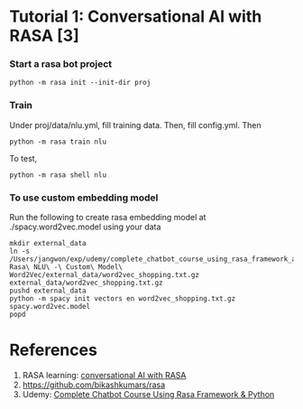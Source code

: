 # Tutorial 1: Conversational AI with RASA [3]

### Start a rasa bot project
```commandline
python -m rasa init --init-dir proj
```

### Train
Under proj/data/nlu.yml, fill training data. Then, fill config.yml. Then
```commandline
python -m rasa train nlu
```

To test,
```commandline
python -m rasa shell nlu
```

### To use custom embedding model
Run the following to create rasa embedding model at ./spacy.word2vec.model using your data
```commandline
mkdir external_data
ln -s /Users/jangwon/exp/udemy/complete_chatbot_course_using_rasa_framework_and_python/2.\ Rasa\ NLU\ -\ Custom\ Model\ Word2Vec/external_data/word2vec_shopping.txt.gz external_data/word2vec_shopping.txt.gz
pushd external_data
python -m spacy init vectors en word2vec_shopping.txt.gz spacy.word2vec.model
popd 
```

# References
1. RASA learning: [conversational AI with RASA](https://learning.rasa.com/conversational-ai-with-rasa)
2. https://github.com/bikashkumars/rasa
3. Udemy: [Complete Chatbot Course Using Rasa Framework & Python](https://www.udemy.com/course/the-complete-chatbot-course-using-rasa-python-nlp)
